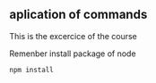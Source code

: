## aplication of commands

This is the excercice of the course

Remenber install package of node

```
npm install
```
